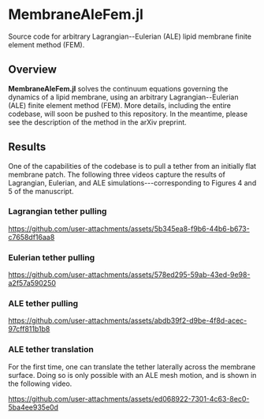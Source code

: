 
# MembraneAleFem.jl

Source code for arbitrary Lagrangian--Eulerian (ALE) lipid membrane finite
element method (FEM).


## Overview

**MembraneAleFem.jl** solves the continuum equations governing the dynamics of a
lipid membrane, using an arbitrary Lagrangian--Eulerian (ALE) finite element
method (FEM).
More details, including the entire codebase, will soon be pushed to this
repository.
In the meantime, please see the description of the method in the arXiv preprint.


## Results

One of the capabilities of the codebase is to pull a tether from an initially
flat membrane patch.
The following three videos capture the results of Lagrangian, Eulerian, and ALE
simulations---corresponding to Figures 4 and 5 of the manuscript.


### Lagrangian tether pulling

https://github.com/user-attachments/assets/5b345ea8-f9b6-44b6-b673-c7658df16aa8


### Eulerian tether pulling

https://github.com/user-attachments/assets/578ed295-59ab-43ed-9e98-a2f57a590250


### ALE tether pulling

https://github.com/user-attachments/assets/abdb39f2-d9be-4f8d-acec-97cff811b1b8


### ALE tether translation

For the first time, one can translate the tether laterally across the membrane
surface.
Doing so is only possible with an ALE mesh motion, and is shown in the following
video.

https://github.com/user-attachments/assets/ed068922-7301-4c63-8ec0-5ba4ee935e0d


